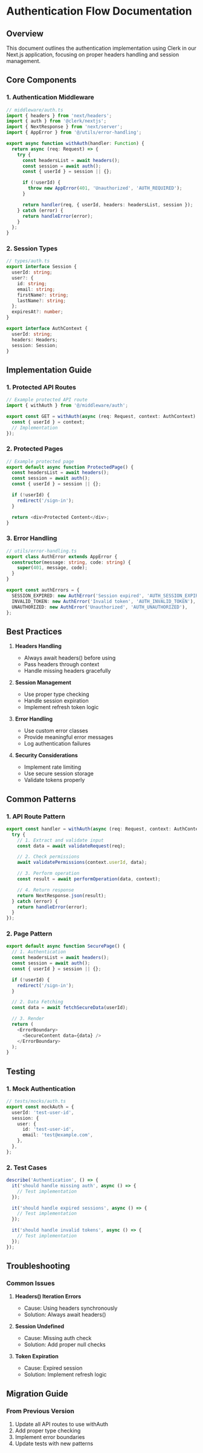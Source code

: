 # Authentication Flow Documentation

## Overview
This document outlines the authentication implementation using Clerk in our Next.js application, focusing on proper headers handling and session management.

## Core Components

### 1. Authentication Middleware
```typescript
// middleware/auth.ts
import { headers } from 'next/headers';
import { auth } from '@clerk/nextjs';
import { NextResponse } from 'next/server';
import { AppError } from '@/utils/error-handling';

export async function withAuth(handler: Function) {
  return async (req: Request) => {
    try {
      const headersList = await headers();
      const session = await auth();
      const { userId } = session || {};

      if (!userId) {
        throw new AppError(401, 'Unauthorized', 'AUTH_REQUIRED');
      }

      return handler(req, { userId, headers: headersList, session });
    } catch (error) {
      return handleError(error);
    }
  };
}
```

### 2. Session Types
```typescript
// types/auth.ts
export interface Session {
  userId: string;
  user?: {
    id: string;
    email: string;
    firstName?: string;
    lastName?: string;
  };
  expiresAt?: number;
}

export interface AuthContext {
  userId: string;
  headers: Headers;
  session: Session;
}
```

## Implementation Guide

### 1. Protected API Routes
```typescript
// Example protected API route
import { withAuth } from '@/middleware/auth';

export const GET = withAuth(async (req: Request, context: AuthContext) => {
  const { userId } = context;
  // Implementation
});
```

### 2. Protected Pages
```typescript
// Example protected page
export default async function ProtectedPage() {
  const headersList = await headers();
  const session = await auth();
  const { userId } = session || {};

  if (!userId) {
    redirect('/sign-in');
  }

  return <div>Protected Content</div>;
}
```

### 3. Error Handling
```typescript
// utils/error-handling.ts
export class AuthError extends AppError {
  constructor(message: string, code: string) {
    super(401, message, code);
  }
}

export const authErrors = {
  SESSION_EXPIRED: new AuthError('Session expired', 'AUTH_SESSION_EXPIRED'),
  INVALID_TOKEN: new AuthError('Invalid token', 'AUTH_INVALID_TOKEN'),
  UNAUTHORIZED: new AuthError('Unauthorized', 'AUTH_UNAUTHORIZED'),
};
```

## Best Practices

1. **Headers Handling**
   - Always await headers() before using
   - Pass headers through context
   - Handle missing headers gracefully

2. **Session Management**
   - Use proper type checking
   - Handle session expiration
   - Implement refresh token logic

3. **Error Handling**
   - Use custom error classes
   - Provide meaningful error messages
   - Log authentication failures

4. **Security Considerations**
   - Implement rate limiting
   - Use secure session storage
   - Validate tokens properly

## Common Patterns

### 1. API Route Pattern
```typescript
export const handler = withAuth(async (req: Request, context: AuthContext) => {
  try {
    // 1. Extract and validate input
    const data = await validateRequest(req);

    // 2. Check permissions
    await validatePermissions(context.userId, data);

    // 3. Perform operation
    const result = await performOperation(data, context);

    // 4. Return response
    return NextResponse.json(result);
  } catch (error) {
    return handleError(error);
  }
});
```

### 2. Page Pattern
```typescript
export default async function SecurePage() {
  // 1. Authentication
  const headersList = await headers();
  const session = await auth();
  const { userId } = session || {};

  if (!userId) {
    redirect('/sign-in');
  }

  // 2. Data Fetching
  const data = await fetchSecureData(userId);

  // 3. Render
  return (
    <ErrorBoundary>
      <SecureContent data={data} />
    </ErrorBoundary>
  );
}
```

## Testing

### 1. Mock Authentication
```typescript
// tests/mocks/auth.ts
export const mockAuth = {
  userId: 'test-user-id',
  session: {
    user: {
      id: 'test-user-id',
      email: 'test@example.com',
    },
  },
};
```

### 2. Test Cases
```typescript
describe('Authentication', () => {
  it('should handle missing auth', async () => {
    // Test implementation
  });

  it('should handle expired sessions', async () => {
    // Test implementation
  });

  it('should handle invalid tokens', async () => {
    // Test implementation
  });
});
```

## Troubleshooting

### Common Issues

1. **Headers() Iteration Errors**
   - Cause: Using headers synchronously
   - Solution: Always await headers()

2. **Session Undefined**
   - Cause: Missing auth check
   - Solution: Add proper null checks

3. **Token Expiration**
   - Cause: Expired session
   - Solution: Implement refresh logic

## Migration Guide

### From Previous Version

1. Update all API routes to use withAuth
2. Add proper type checking
3. Implement error boundaries
4. Update tests with new patterns 